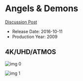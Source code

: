 # Angels & Demons

[Discussion Post](https://www.avsforum.com/threads/bass-eq-for-filtered-movies.2995212/post-58221034)

* Release Date: 2016-10-11
* Production Year: 2009

## 4K/UHD/ATMOS

![img 0](https://i.imgur.com/gIRPytw.jpg)

![img 1](https://i.imgur.com/9So2lSg.png)

